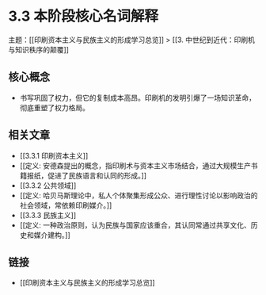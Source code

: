 # 3.3 本阶段核心名词解释

主题：[[印刷资本主义与民族主义的形成学习总览]] > [[3. 中世纪到近代：印刷机与知识秩序的颠覆]]

## 核心概念

- 书写巩固了权力，但它的复制成本高昂。印刷机的发明引爆了一场知识革命，彻底重塑了权力格局。

## 相关文章

- [[3.3.1 印刷资本主义]]
- [[定义: 安德森提出的概念，指印刷术与资本主义市场结合，通过大规模生产书籍报纸，促进了民族语言和认同的形成。]]
- [[3.3.2 公共领域]]
- [[定义: 哈贝马斯理论中，私人个体聚集形成公众、进行理性讨论以影响政治的社会领域，常依赖印刷媒介。]]
- [[3.3.3 民族主义]]
- [[定义: 一种政治原则，认为民族与国家应该重合，其认同常通过共享文化、历史和媒介建构。]]

## 链接

- [[印刷资本主义与民族主义的形成学习总览]]
